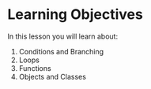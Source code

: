 # Learning Objectives
In this lesson you will learn about:
1. Conditions and Branching
2. Loops
3. Functions
4. Objects and Classes
